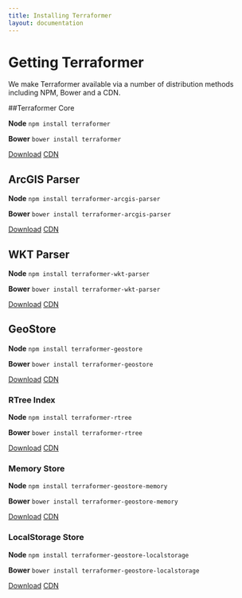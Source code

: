 ```yaml
---
title: Installing Terraformer
layout: documentation
---
```


# Getting Terraformer

<!-- table_of_contents -->

We make Terraformer available via a number of distribution methods including NPM, Bower and a CDN.

##Terraformer Core

**Node** `npm install terraformer`

**Bower** `bower install terraformer`

<a href="https://github.com/Esri/Terraformer/releases" class="button button-light">Download</a>
<a href="https://unpkg.com/terraformer@1.0.7" class="button button-light">CDN</a>

## ArcGIS Parser

**Node** `npm install terraformer-arcgis-parser`

**Bower** `bower install terraformer-arcgis-parser`

<a href="https://github.com/Esri/terraformer-arcgis-parser/releases" class="button button-light">Download</a>
<a href="https://unpkg.com/terraformer-arcgis-parser@1.0.5" class="button button-light">CDN</a>


## WKT Parser

**Node** `npm install terraformer-wkt-parser`

**Bower** `bower install terraformer-wkt-parser`

<a href="https://github.com/Esri/terraformer-wkt-parser/releases" class="button button-light">Download</a>
<a href="https://unpkg.com/terraformer-wkt-parser@1.1.2" class="button button-light">CDN</a>

## GeoStore

**Node** `npm install terraformer-geostore`

**Bower** `bower install terraformer-geostore`

<a href="https://github.com/Esri/terraformer-geostore/releases" class="button button-light">Download</a>
<a href="https://unpkg.com/terraformer-geostore@1.0.4/browser/terraformer-geostore.js" class="button button-light">CDN</a>

### RTree Index

**Node** `npm install terraformer-rtree`

**Bower** `bower install terraformer-rtree`

<a href="https://github.com/Esri/terraformer-geostore-rtree/releases" class="button button-light">Download</a>
<a href="https://unpkg.com/terraformer-rtree@1.0.0" class="button button-light">CDN</a>

### Memory Store

**Node** `npm install terraformer-geostore-memory`

**Bower** `bower install terraformer-geostore-memory`

<a href="https://github.com/Esri/terraformer-geostore-memory/releases" class="button button-light">Download</a>
<a href="https://unpkg.com/terraformer-geostore-memory@1.0.0" class="button button-light">CDN</a>

### LocalStorage Store

**Node** `npm install terraformer-geostore-localstorage`

**Bower** `bower install terraformer-geostore-localstorage`

<a href="https://github.com/Esri/terraformer-geostore-localstorage/releases" class="button button-light">Download</a>
<a href="https://unpkg.com/terraformer-geostore-localstorage@1.0.0" class="button button-light">CDN</a>
